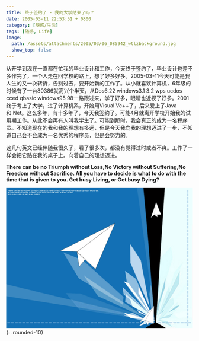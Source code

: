 ```yaml
---
title: 终于签约了 - 我的大学结束了吗？
date: 2005-03-11 22:53:51 + 0800
category: [随感/生活]
tags: [随感, Life]
image:
  path: /assets/attachments/2005/03/06_085942_wtlzbackground.jpg
  show_top: false
---
```


从开学到现在一直都在忙我的毕业设计和工作，今天终于签约了，毕业设计也差不多作完了，一个人走在回学校的路上，想了好多好多。2005-03-11今天可能是我人生的又一次转折，告别过去，要开始新的工作了。从小就喜欢计算机，6年级的时候有了一台80386就高兴个半天，从Dos6.22 windows3.1 3.2 wps ucdos cced qbasic windows95 98一路跟过来，学了好多，眼睛也近视了好多。2001终于考上了大学，进了计算机系，开始用Visual Vc++了，后来爱上了Java和.Net。这么多年，有十多年了，今天我签约了。可能4月就离开学校开始我的试用期工作。从此不会再有人叫我学生了。可能到那时，我会真正的成为一名程序员。不知道现在的我和我的理想有多远，但是今天我向我的理想迈进了一步，不知道自己会不会成为一名优秀的程序员，但是会努力的。  

这几句英文已经伴随我很久了，看了很多次，都没有觉得过时或者不爽。工作了一样会把它贴在我的桌子上。向着自己的理想迈进。

**There can be no Triumph without Loss,No Victory without Suffering,No Freedom without Sacrifice. All you have to decide is what to do with the time that is given to you. Get busy Living, or Get busy Dying?**

![给工作设计的桌面壁纸](/assets/attachments/2005/03/06_085942_wtlzbackground.jpg){: .rounded-10}

